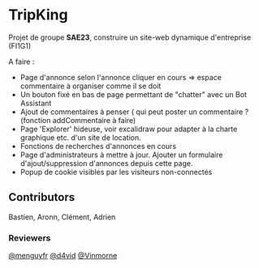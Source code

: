 # TripKing
Projet de groupe __SAE23__, construire un site-web dynamique d'entreprise (FI1G1)


A faire : 
- Page d'annonce selon l'annonce cliquer en cours => espace commentaire à organiser comme il se doit
- Un bouton fixé en bas de page permettant de "chatter" avec un Bot Assistant
- Ajout de commentaires à penser ( qui peut poster un commentaire ? (fonction addCommentaire à faire)
- Page 'Explorer' hideuse, voir excalidraw pour adapter à la charte graphique etc. d'un site de location.
- Fonctions de recherches d'annonces en cours
- Page d'administrateurs à mettre à jour. Ajouter un formulaire d'ajout/suppression d'annonces depuis cette page.
- Popup de cookie visibles par les visiteurs non-connectés

## Contributors
Bastien, Aronn, Clément, Adrien

### Reviewers
[@menguyfr](https://github.com/frmenguy)
[@d4vid](https://github.com/cD4v1D)
[@Vinmorne](https://github.com/Vinmorne)
